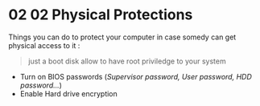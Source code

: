 # 02 02 Physical Protections

Things you can do to protect your computer in case somedy can get physical access to it :
> just a boot disk allow to have root priviledge to your system
- Turn on BIOS passwords (*Supervisor password, User password, HDD password...*)
- Enable Hard drive encryption

